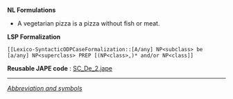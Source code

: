 __NL Formulations__ 



* A vegetarian pizza is a pizza without fish or meat.


  

__LSP Formalization__ 




```
[[Lexico-SyntacticODPCaseFormalization::[A/any] NP<subclass> be [a/any] NP<superclass> PREP [(NP<class>,)* and/or NP<class]]

```


__Reusable JAPE code__ 
 :
 [SC\_De\_2.jape](../images/b/ba/SC_De_2.jape "SC De 2.jape") 





---



_[Abbreviation and symbols](../../Community/LSPSymbols "Community:LSPSymbols")_